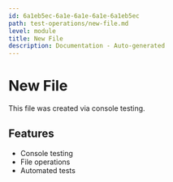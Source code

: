 ```yaml
---
id: 6a1eb5ec-6a1e-6a1e-6a1e-6a1eb5ec
path: test-operations/new-file.md
level: module
title: New File
description: Documentation - Auto-generated
---
```

# New File

This file was created via console testing.

## Features
- Console testing
- File operations
- Automated tests